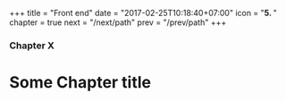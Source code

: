 +++
title = "Front end"
date = "2017-02-25T10:18:40+07:00"
icon = "<b>5. </b>"
chapter = true
next = "/next/path"
prev = "/prev/path"
+++

### Chapter X

# Some Chapter title
